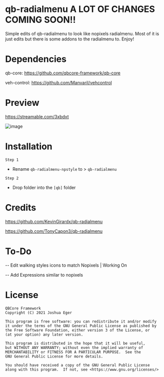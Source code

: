 # qb-radialmenu A LOT OF CHANGES COMING SOON!!
Simple edits of qb-radialmenu to look like nopixels radialmenu. Most of it is just edits but there is some addons to the radialmenu to. Enjoy!

# Dependencies
qb-core: https://github.com/qbcore-framework/qb-core

veh-control: https://github.com/Manvaril/vehcontrol

# Preview
https://streamable.com/3xbdxt

![image](https://user-images.githubusercontent.com/108560629/179027979-53b7a925-159e-4dc7-a3f1-49cd05fed857.png)

# Installation
```Step 1```
- Rename ```qb-radialmenu-npstyle``` to > ```qb-radialmenu```

```Step 2```
- Drop folder into the ```[qb]``` folder

# Credits

https://github.com/KevinGirardx/qb-radialmenu

https://github.com/TonyCapon3/qb-radialmenu

# To-Do
-- Edit walking styles icons to match Nopixels | Working On

-- Add Expressions similar to nopixels

# License

    QBCore Framework
    Copyright (C) 2021 Joshua Eger

    This program is free software: you can redistribute it and/or modify
    it under the terms of the GNU General Public License as published by
    the Free Software Foundation, either version 3 of the License, or
    (at your option) any later version.

    This program is distributed in the hope that it will be useful,
    but WITHOUT ANY WARRANTY; without even the implied warranty of
    MERCHANTABILITY or FITNESS FOR A PARTICULAR PURPOSE.  See the
    GNU General Public License for more details.

    You should have received a copy of the GNU General Public License
    along with this program.  If not, see <https://www.gnu.org/licenses/>
